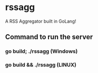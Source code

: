 # rssagg
A RSS Aggregator built in GoLang!

## Command to run the server
### go build; ./rssagg (Windows)
### go build && ./rssagg (LINUX)
